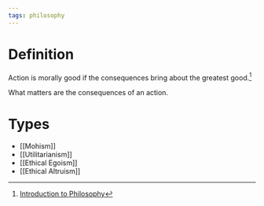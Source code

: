 ```yaml
---
tags: philosophy
---
```


# Definition

Action is morally good if the consequences bring about the greatest good.[^1]

What matters are the consequences of an action.

# Types
- [[Mohism]]
- [[Utilitarianism]]
- [[Ethical Egoism]]
- [[Ethical Altruism]]

[^1]: [Introduction to Philosophy](zotero://open-pdf/library/items/M84L5RRJ?page=280)